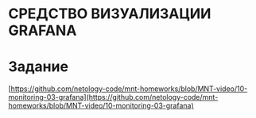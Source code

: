# СРЕДСТВО ВИЗУАЛИЗАЦИИ GRAFANA








# Задание

[https://github.com/netology-code/mnt-homeworks/blob/MNT-video/10-monitoring-03-grafana](https://github.com/netology-code/mnt-homeworks/blob/MNT-video/10-monitoring-03-grafana)

